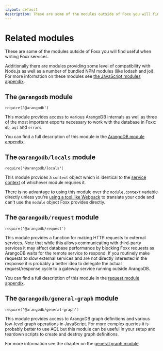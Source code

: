```yaml
---
layout: default
description: These are some of the modules outside of Foxx you will find useful whenwriting Foxx services
---
```

Related modules
===============

These are some of the modules outside of Foxx you will find useful when
writing Foxx services.

Additionally there are modules providing some level of compatibility with
Node.js as well as a number of bundled NPM modules (like lodash and joi).
For more information on these modules see
[the JavaScript modules appendix](appendix-java-script-modules.html).

The `@arangodb` module
----------------------

`require('@arangodb')`

This module provides access to various ArangoDB internals as well as three of
the most important exports necessary to work with the database in Foxx:
`db`, `aql` and `errors`.

You can find a full description of this module in the
[ArangoDB module appendix](appendix-java-script-modules-arango-db.html).

The `@arangodb/locals` module
-----------------------------

`require('@arangodb/locals')`

This module provides a `context` object which is identical to the
[service context](foxx-reference-context.html) of whichever module requires it.

There is no advantage to using this module over the `module.context` variable
directly unless you're [using a tool like Webpack](foxx-guides-webpack.html)
to translate your code and can't use the `module` object Foxx provides directly.

The `@arangodb/request` module
------------------------------

`require('@arangodb/request')`

This module provides a function for making HTTP requests to external services.
Note that while this allows communicating with third-party services it may
affect database performance by blocking Foxx requests as ArangoDB waits for
the remote service to respond. If you routinely make requests to slow external
services and are not directly interested in the response it is probably a
better idea to delegate the actual request/response cycle to a gateway service
running outside ArangoDB.

You can find a full description of this module in the
[request module appendix](appendix-java-script-modules-request.html).

The `@arangodb/general-graph` module
------------------------------------

`require('@arangodb/general-graph')`

This module provides access to ArangoDB graph definitions and various low-level
graph operations in JavaScript. For more complex queries it is probably better
to use AQL but this module can be useful in your setup and teardown scripts to
create and destroy graph definitions.

For more information see the chapter on the
[general graph module](graphs-general-graphs.html).
